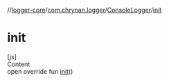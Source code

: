 //[logger-core](../../../index.md)/[com.chrynan.logger](../index.md)/[ConsoleLogger](index.md)/[init](init.md)



# init  
[js]  
Content  
open override fun [init](init.md)()  



